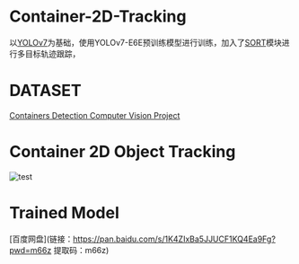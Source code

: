 # Container-2D-Tracking

以[YOLOv7](https://github.com/WongKinYiu/yolov7)为基础，使用YOLOv7-E6E预训练模型进行训练，加入了[SORT](https://github.com/haroonshakeel/yolov7-object-tracking)模块进行多目标轨迹跟踪，

# DATASET

[Containers Detection Computer Vision Project](https://universe.roboflow.com/one14-intelligence/containers-detection-db0c2)

# Container 2D Object Tracking

![test](https://github.com/Nero-XD/Container-2D-Tracking/blob/main/assets/test.gif)

# Trained Model

[百度网盘](链接：https://pan.baidu.com/s/1K4ZIxBa5JJUCF1KQ4Ea9Fg?pwd=m66z 
提取码：m66z)

